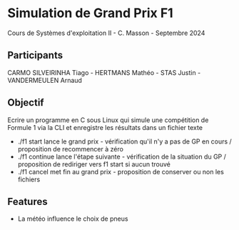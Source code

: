 # Simulation de Grand Prix F1
Cours de Systèmes d'exploitation II - C. Masson - Septembre 2024
## Participants
CARMO SILVEIRINHA Tiago - HERTMANS Mathéo - STAS Justin - VANDERMEULEN Arnaud
## Objectif
Ecrire un programme en C sous Linux qui simule une compétition de Formule 1 via la CLI et enregistre les résultats dans un fichier texte
- ./f1 start lance le grand prix - vérification qu'il n'y a pas de GP en cours / proposition de recommencer à zéro
- ./f1 continue lance l'étape suivante - vérification de la situation du GP / proposition de rediriger vers f1 start si aucun trouvé
- ./f1 cancel met fin au grand prix - proposition de conserver ou non les fichiers
## Features
- La météo influence le choix de pneus
